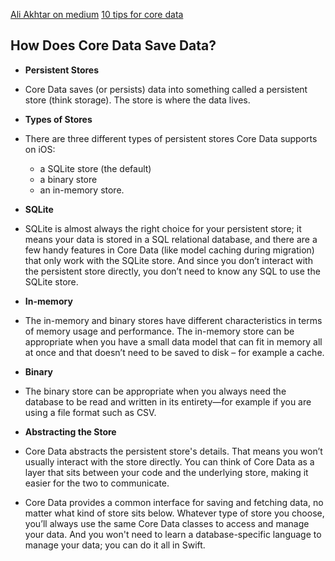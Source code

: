 
[Ali Akhtar on medium](https://medium.com/@aliakhtar_16369/mastering-in-core-data-part-0-5a529c6c5a93)
[10 tips for core data](https://medium.com/ios-os-x-development/10-core-principles-to-use-coredata-without-blowing-your-head-off-5ed11c623c6b)

## How Does Core Data Save Data?
-  **Persistent Stores**
- Core Data saves (or persists) data into something called a persistent store (think storage). The store is where the data lives.

- **Types of Stores**
- There are three different types of persistent stores Core Data supports on iOS:
    - a SQLite store (the default)
    - a binary store
     - an in-memory store.

- **SQLite**
- SQLite is almost always the right choice for your persistent store; it means your data is stored in a SQL relational database, and there are a few handy features in Core Data (like model caching during migration) that only work with the SQLite store. And since you don’t interact with the persistent store directly, you don’t need to know any SQL to use the SQLite store.

- **In-memory**
- The in-memory and binary stores have different characteristics in terms of memory usage and performance. The in-memory store can be appropriate when you have a small data model that can fit in memory all at once and that doesn’t need to be saved to disk – for example a cache.

- **Binary**
- The binary store can be appropriate when you always need the database to be read and written in its entirety—for example if you are using a file format such as CSV.

- **Abstracting the Store**
- Core Data abstracts the persistent store's details. That means you won’t usually interact with the store directly. You can think of Core Data as a layer that sits between your code and the underlying store, making it easier for the two to communicate.
- Core Data provides a common interface for saving and fetching data, no matter what kind of store sits below. Whatever type of store you choose, you’ll always use the same Core Data classes to access and manage your data. And you won't need to learn a database-specific language to manage your data; you can do it all in Swift.
